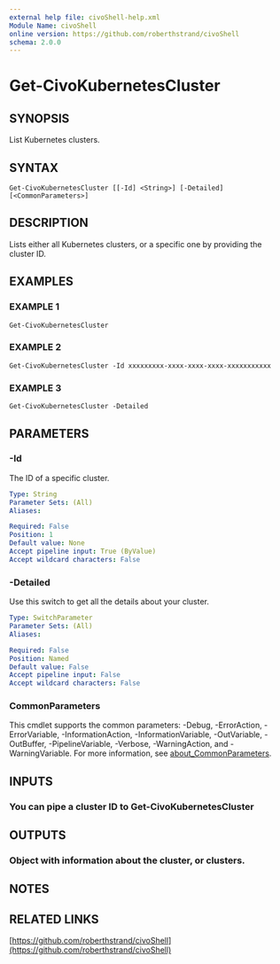 ```yaml
---
external help file: civoShell-help.xml
Module Name: civoShell
online version: https://github.com/roberthstrand/civoShell
schema: 2.0.0
---
```


# Get-CivoKubernetesCluster

## SYNOPSIS
List Kubernetes clusters.

## SYNTAX

```
Get-CivoKubernetesCluster [[-Id] <String>] [-Detailed] [<CommonParameters>]
```

## DESCRIPTION
Lists either all Kubernetes clusters, or a specific one by providing the cluster ID.

## EXAMPLES

### EXAMPLE 1
```
Get-CivoKubernetesCluster
```

### EXAMPLE 2
```
Get-CivoKubernetesCluster -Id xxxxxxxxx-xxxx-xxxx-xxxx-xxxxxxxxxxx
```

### EXAMPLE 3
```
Get-CivoKubernetesCluster -Detailed
```

## PARAMETERS

### -Id
The ID of a specific cluster.

```yaml
Type: String
Parameter Sets: (All)
Aliases:

Required: False
Position: 1
Default value: None
Accept pipeline input: True (ByValue)
Accept wildcard characters: False
```

### -Detailed
Use this switch to get all the details about your cluster.

```yaml
Type: SwitchParameter
Parameter Sets: (All)
Aliases:

Required: False
Position: Named
Default value: False
Accept pipeline input: False
Accept wildcard characters: False
```

### CommonParameters
This cmdlet supports the common parameters: -Debug, -ErrorAction, -ErrorVariable, -InformationAction, -InformationVariable, -OutVariable, -OutBuffer, -PipelineVariable, -Verbose, -WarningAction, and -WarningVariable. For more information, see [about_CommonParameters](http://go.microsoft.com/fwlink/?LinkID=113216).

## INPUTS

### You can pipe a cluster ID to Get-CivoKubernetesCluster
## OUTPUTS

### Object with information about the cluster, or clusters.
## NOTES

## RELATED LINKS

[https://github.com/roberthstrand/civoShell](https://github.com/roberthstrand/civoShell)

